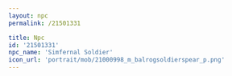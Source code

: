 ```yaml
---
layout: npc
permalink: /21501331

title: Npc
id: '21501331'
npc_name: 'Simfernal Soldier'
icon_url: 'portrait/mob/21000998_m_balrogsoldierspear_p.png'
---
```

